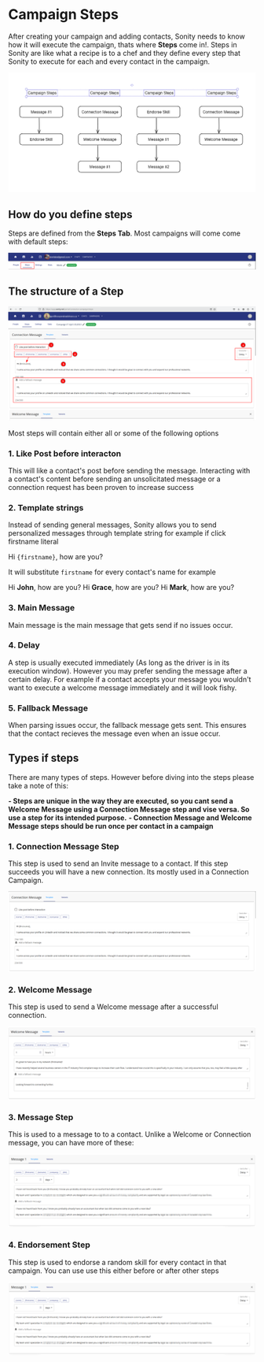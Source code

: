 # Campaign Steps

After creating your campaign and adding contacts, Sonity needs to know how it will execute the campaign, thats where **Steps** come in!. Steps in Sonity are like what a recipe is to a chef and they define every step that Sonity to execute for each and every contact in the campaign.

![Create a schedule posts campaign](/images/steps_example.png)

## How do you define steps

Steps are defined from the **Steps Tab**. Most campaigns will come come with default steps:

![Create a schedule posts campaign](/images/steps_tab.png)


## The structure of a Step

![Create a schedule posts campaign](/images/steps_01.png)

Most steps will contain either all or some of the following options

### 1. Like Post before interacton
This will like a contact's post before sending the message. Interacting with a contact's content before sending an unsolicitated message or a connection request has been proven to increase success

### 2. Template strings
Instead of sending general messages, Sonity allows you to send personalized messages through template string for example if click firstname literal

Hi `{firstname}`, how are you?

It will substitute `firstname` for every contact's name for example

Hi **John**, how are you?
Hi **Grace**, how are you?
Hi **Mark**, how are you?

### 3. Main Message
Main message is the main message that gets send if no issues occur.


### 4. Delay
A step is usually executed immediately (As long as the driver is in its execution window). However you may prefer sending the message after a certain delay. For example if a contact accepts your message you wouldn't want to execute a welcome message immediately and it will look fishy.

### 5. Fallback Message
When parsing issues occur, the fallback message gets sent. This ensures that the contact recieves the message even when an issue occur.


## Types if steps

There are many types of steps. However before diving into the steps please take a note of this:

**- Steps are unique in the way they are executed, so you cant send a Welcome Message using a Connection Message step and vise versa. So use a step for its intended purpose.**
**-  Connection Message and Welcome Message steps should be run once per contact in a campaign**


### 1. Connection Message Step
This step is used to send an Invite message to a contact. If this step succeeds you will have a new connection. Its mostly used in a Connection Campaign.

![Create a schedule posts campaign](/images/steps_connection_message.png)

### 2. Welcome Message
This step is used to send a Welcome message after a successful connection. 

![Create a schedule posts campaign](/images/steps_welcome_message.png)


### 3. Message Step
This is used to a message to to a contact. Unlike a Welcome or Connection message, you can have more of these:

![Create a schedule posts campaign](/images/steps_message_01.png)


### 4. Endorsement Step

This step is used to endorse a random skill for every contact in that campaign. You can use use this either before or after other steps

![Create a schedule posts campaign](/images/steps_message_01.png)
